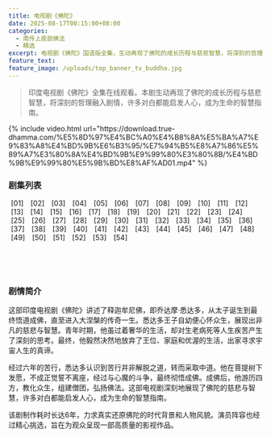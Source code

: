 ```yaml
---
title: 电视剧《佛陀》
date: 2025-08-17T00:15:00+08:00
categories:
  - 南传上座部佛法
  - 精选
excerpt: 电视剧《佛陀》国语版全集，生动再现了佛陀的成长历程与慈悲智慧，将深刻的哲理融入剧情，许多对白都能启发人心，成为生命的智慧指南。
feature_text:
feature_image: /uploads/top_banner_tv_buddha.jpg
---
```

> 印度电视剧《佛陀》全集在线观看。本剧生动再现了佛陀的成长历程与慈悲智慧，将深刻的哲理融入剧情，许多对白都能启发人心，成为生命的智慧指南。

<div id="video-player-container">
  {% include video.html url="https://download.true-dhamma.com/%E5%8D%97%E4%BC%A0%E4%B8%8A%E5%BA%A7%E9%83%A8%E4%BD%9B%E6%B3%95/%E7%94%B5%E8%A7%86%E5%89%A7%E3%80%8A%E4%BD%9B%E9%99%80%E3%80%8B/%E4%BD%9B%E9%99%80%E5%9B%BD%E8%AF%AD01.mp4" %}
</div>

### 剧集列表

<div class="episode-links">
  <a href="#" class="episode-link" data-episode="01">[01]</a>
  <a href="#" class="episode-link" data-episode="02">[02]</a>
  <a href="#" class="episode-link" data-episode="03">[03]</a>
  <a href="#" class="episode-link" data-episode="04">[04]</a>
  <a href="#" class="episode-link" data-episode="05">[05]</a>
  <a href="#" class="episode-link" data-episode="06">[06]</a>
  <a href="#" class="episode-link" data-episode="07">[07]</a>
  <a href="#" class="episode-link" data-episode="08">[08]</a>
  <a href="#" class="episode-link" data-episode="09">[09]</a>
  <a href="#" class="episode-link" data-episode="10">[10]</a>
  <a href="#" class="episode-link" data-episode="11">[11]</a>
  <a href="#" class="episode-link" data-episode="12">[12]</a>
  <a href="#" class="episode-link" data-episode="13">[13]</a>
  <a href="#" class="episode-link" data-episode="14">[14]</a>
  <a href="#" class="episode-link" data-episode="15">[15]</a>
  <a href="#" class="episode-link" data-episode="16">[16]</a>
  <a href="#" class="episode-link" data-episode="17">[17]</a>
  <a href="#" class="episode-link" data-episode="18">[18]</a>
  <a href="#" class="episode-link" data-episode="19">[19]</a>
  <a href="#" class="episode-link" data-episode="20">[20]</a>
  <a href="#" class="episode-link" data-episode="21">[21]</a>
  <a href="#" class="episode-link" data-episode="22">[22]</a>
  <a href="#" class="episode-link" data-episode="23">[23]</a>
  <a href="#" class="episode-link" data-episode="24">[24]</a>
  <a href="#" class="episode-link" data-episode="25">[25]</a>
  <a href="#" class="episode-link" data-episode="26">[26]</a>
  <a href="#" class="episode-link" data-episode="27">[27]</a>
  <a href="#" class="episode-link" data-episode="28">[28]</a>
  <a href="#" class="episode-link" data-episode="29">[29]</a>
  <a href="#" class="episode-link" data-episode="30">[30]</a>
  <a href="#" class="episode-link" data-episode="31">[31]</a>
  <a href="#" class="episode-link" data-episode="32">[32]</a>
  <a href="#" class="episode-link" data-episode="33">[33]</a>
  <a href="#" class="episode-link" data-episode="34">[34]</a>
  <a href="#" class="episode-link" data-episode="35">[35]</a>
  <a href="#" class="episode-link" data-episode="36">[36]</a>
  <a href="#" class="episode-link" data-episode="37">[37]</a>
  <a href="#" class="episode-link" data-episode="38">[38]</a>
  <a href="#" class="episode-link" data-episode="39">[39]</a>
  <a href="#" class="episode-link" data-episode="40">[40]</a>
  <a href="#" class="episode-link" data-episode="41">[41]</a>
  <a href="#" class="episode-link" data-episode="42">[42]</a>
  <a href="#" class="episode-link" data-episode="43">[43]</a>
  <a href="#" class="episode-link" data-episode="44">[44]</a>
  <a href="#" class="episode-link" data-episode="45">[45]</a>
  <a href="#" class="episode-link" data-episode="46">[46]</a>
  <a href="#" class="episode-link" data-episode="47">[47]</a>
  <a href="#" class="episode-link" data-episode="48">[48]</a>
  <a href="#" class="episode-link" data-episode="49">[49]</a>
  <a href="#" class="episode-link" data-episode="50">[50]</a>
  <a href="#" class="episode-link" data-episode="51">[51]</a>
  <a href="#" class="episode-link" data-episode="52">[52]</a>
  <a href="#" class="episode-link" data-episode="53">[53]</a>
  <a href="#" class="episode-link" data-episode="54">[54]</a>
</div>



<script>
  document.addEventListener("DOMContentLoaded", function() {
    const episodeLinks = document.querySelectorAll('.episode-link');
    const videoPlayerContainer = document.getElementById('video-player-container');
    const baseUrl = "https://download.true-dhamma.com/%E5%8D%97%E4%BC%A0%E4%B8%8A%E5%BA%A7%E9%83%A8%E4%BD%9B%E6%B3%95/%E7%94%B5%E8%A7%86%E5%89%A7%E3%80%8A%E4%BD%9B%E9%99%80%E3%80%8B/%E4%BD%9B%E9%99%80%E5%9B%BD%E8%AF%AD";

    episodeLinks.forEach(link => {
      link.addEventListener('click', function(event) {
        event.preventDefault();
        const episodeNumber = this.getAttribute('data-episode');
        const videoUrl = `${baseUrl}${episodeNumber}.mp4`;

        // 动态更新Jekyll include的url参数是不直接可行的
        // 因此，我们直接替换播放器HTML
        videoPlayerContainer.innerHTML = `
          <video controls="" width="100%" autoplay>
            <source src="${videoUrl}" type="video/mp4" />
            您的浏览器不支持 HTML5 video 标签。
          </video>
        `;
      });
    });
  });
</script>

&nbsp;

<style>
.episode-links a {
  margin: 0 5px;
  text-decoration: none;
}
</style>

&nbsp;

### 剧情简介

这部印度电视剧《佛陀》讲述了释迦牟尼佛，即乔达摩·悉达多，从太子诞生到最终悟道成佛，直至进入大涅槃的传奇一生。悉达多王子自幼便心怀众生，展现出非凡的慈悲与智慧。青年时期，他虽过着奢华的生活，却对生老病死等人生疾苦产生了深刻的思考。最终，他毅然决然地放弃了王位、家庭和优渥的生活，出家寻求宇宙人生的真谛。

经过六年的苦行，悉达多认识到苦行并非解脱之道，转而采取中道。他在菩提树下发愿，不成正觉誓不离座，经过与心魔的斗争，最终彻悟成佛。成佛后，他游历四方，教化众生，组建僧团，弘扬佛法。这部电视剧深刻地展现了佛陀的慈悲与智慧，许多对白都能启发人心，成为生命的智慧指南。

该剧制作耗时长达6年，力求真实还原佛陀的时代背景和人物风貌。演员阵容也经过精心挑选，旨在为观众呈现一部高质量的影视作品。